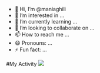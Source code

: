 - 👋 Hi, I’m @maniaghili
- 👀 I’m interested in ...
- 🌱 I’m currently learning ...
- 💞️ I’m looking to collaborate on ...
- 📫 How to reach me ...
- 😄 Pronouns: ...
- ⚡ Fun fact: ...

#My Activity
<img src="https://github-readme-stats.vercel.app/api?username=maniaghili&show_icons=true&theme=radical">
